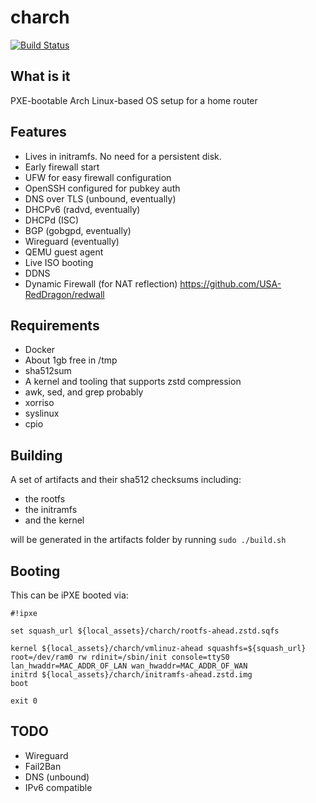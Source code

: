 # charch

[![Build Status](https://github.com/USA-RedDragon/charch/actions/workflows/release.yaml/badge.svg)](https://github.com/USA-RedDragon/charch/actions/workflows/release.yaml)

## What is it

PXE-bootable Arch Linux-based OS setup for a home router

## Features

- Lives in initramfs. No need for a persistent disk.
- Early firewall start
- UFW for easy firewall configuration
- OpenSSH configured for pubkey auth
- DNS over TLS (unbound, eventually)
- DHCPv6 (radvd, eventually)
- DHCPd (ISC)
- BGP (gobgpd, eventually)
- Wireguard (eventually)
- QEMU guest agent
- Live ISO booting
- DDNS
- Dynamic Firewall (for NAT reflection) <https://github.com/USA-RedDragon/redwall>

## Requirements

- Docker
- About 1gb free in /tmp
- sha512sum
- A kernel and tooling that supports zstd compression
- awk, sed, and grep probably
- xorriso
- syslinux
- cpio

## Building

A set of artifacts and their sha512 checksums including:

- the rootfs
- the initramfs
- and the kernel

will be generated in the artifacts folder by running `sudo ./build.sh`

## Booting

This can be iPXE booted via:

```ipxe
#!ipxe

set squash_url ${local_assets}/charch/rootfs-ahead.zstd.sqfs

kernel ${local_assets}/charch/vmlinuz-ahead squashfs=${squash_url} root=/dev/ram0 rw rdinit=/sbin/init console=ttyS0 lan_hwaddr=MAC_ADDR_OF_LAN wan_hwaddr=MAC_ADDR_OF_WAN
initrd ${local_assets}/charch/initramfs-ahead.zstd.img
boot

exit 0
```

## TODO

- Wireguard
- Fail2Ban
- DNS (unbound)
- IPv6 compatible
